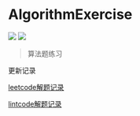 # AlgorithmExercise

![](https://img.shields.io/badge/247-leetcode-green.svg)
![](https://img.shields.io/badge/57-lintcode-blue.svg)


> 算法题练习


更新记录

[leetcode解题记录](./leetcode.md)

[lintcode解题记录](./lintcode.md)

